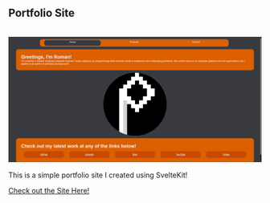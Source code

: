 ## Portfolio Site

<br/>

<img src="README.png" alt="Site Homepage"/>

This is a simple portfolio site I created using SvelteKit!

<a href="https://roman-stanuch.github.io/Portfolio-Site/">Check out the Site Here!</a>
